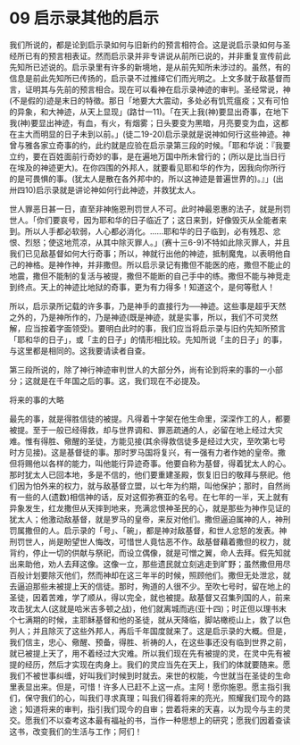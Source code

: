 # 09 启示录其他的启示


我们所说的，都是论到启示录如何与旧新约的预言相符合。这是说启示录如何与圣经所已有的预言相表证。然而启示录并非专讲说从前所已说的，并非重复宣传前此先知所已述说的。启示录里有许多的新境地，是从前先知所未涉过的。虽然，有的信息是前此先知所已传扬的，启示录不过推绎它们而光明之。上文多就于敌基督而言，证明其与先前的预言相合。现在可以看神在启示录神迹的审判。圣经常说，神(不是假的)迹是末日的特徵。那日「地要大大震动，多处必有饥荒瘟疫；又有可怕的异象，和大神迹，从天上显现」(路廿一11)。「在天上我(神)要显出奇事，在地下我(神)要显出神迹，有血，有火，有烟雾；日头要变为黑暗，月亮要变为血，这都在主大而明显的日子未到以前。」(徒二19-20)启示录就是说神如何行这些神迹。神曾与雅各家立奇事的约，此约就是应验在启示录第三段的时候。「耶和华说：『我要立约，要在百姓面前行奇妙的事，是在遍地万国中所未曾行的；(所以是比当日行在埃及的神迹更大)。在你四围的外邦人，就要看见耶和华的作为，因我向你所行的是可畏惧的事。(犹太人是散在各外邦中的，所以这神迹是普遍世界的)。』」(出卅四10)启示录就是讲论神如何行此神迹，并救犹太人。

世人罪恶日甚一日，直至非神施恩刑罚世人不可。此时神最恩惠的法子，就是刑罚世人。「你们要哀号，因为耶和华的日子临近了；这日来到，好像毁灭从全能者来到。所以人手都必软弱，人心都必消化。……耶和华的日子临到，必有残忍、忿恨、烈怒；使这地荒凉，从其中除灭罪人。」(赛十三6-9)不特如此除灭罪人，并且我们已见敌基督如何大行奇事；所以，神就行出他的神迹，抵制魔鬼，以表明他自己的神格。是神作神，并非撒但。所以启示录记有撒但不能医的疮，撒但不能止的地震，撒但不能制的复活与被提，撒但不能断的自己手中的练。撒但不能与神竞走到终点。天上的神迹比地狱的奇事，更为有力得多！知道这个，是何等慰人！

所以，启示录所记载的许多事，乃是神手的直接行为──神迹。这些事是超乎天然之外的，乃是神所作的，乃是神迹(既是神迹，就是实事，所以，我们不可灵然解，应当按着字面领受)。要明白此时的事，我们应当将启示录与旧约先知所预言「耶和华的日子」，或「主的日子」的情形相比较。先知所说「主的日子」的事，与这里都是相同的。这我要请读者自查。

第三段所说的，除了神行神迹审判世人的大部分外，尚有论到将来的事的一小部分；这就是在千年国之后的事。这，我们现在不必提及。

将来的事的大略

最先的事，就是得胜信徒的被提。凡得着十字架在他生命里，深深作工的人，都要被提。至于一般已经得救，却与世界调和、罪恶疏通的人，必留在地上经过大灾难。惟有得胜、儆醒的圣徒，方能见接(其余得救信徒多是经过大灾，至吹第七号时方见接)。这是基督徒的事。那时罗马国将复兴，有一强有力者作她的皇帝。撒但将赐他以各样的能力，叫他能行异迹奇事。他要自称为基督，得着犹太人的心。那时犹太人已回本地，多是不信的，他们要重建圣殿，恢复旧日的敬拜与祭祀。他们因为怕外来的权力，就与敌基督立盟，以七年为约期，叫他保护；那时，自然尚有一些的人(遗数)相信神的话，反对这假弥赛亚的名号。在七年的一半，天上就有异象发生，红龙撒但从天摔到地来，充满忿恨神圣民的心，就是那些为神作见证的犹太人；他激动敌基督，就是罗马的皇帝，来反对他们。撒但逼迫属神的人，神刑罚属撒但的人。启示录的「号」、「碗」，都是神对敌基督，和世人忿怒的发表。神刑罚世人，尚是盼望世人悔改，可惜世人竟怙恶不作。敌基督藉着撒但的权力，就背约，停止一切的供献与祭祀，而设立偶像，就是可憎之翼，命人去拜。假先知就出来助他，劝人去拜这像。这像一立，那些遗民就立刻逃走到旷野；虽然撒但用尽百般计划要除灭他们，然而神却在这三年半的时候，照顾他们。撒但无处泄忿，就去逼迫那些未被提上天的信徒。那时，殉道的人很不少。至吹七号时，留在地上的圣徒，因着苦难，学了顺从，得以完全，就也被提。敌基督又召集列国的人，前来攻击犹太人(这就是哈米吉多顿之战)，他们就离城而逃(亚十四)；时正但以理书末个七满期的时候，主耶稣基督和他的圣徒，就从天降临，脚站橄榄山上，救了以色列人；并且除灭了这些外邦人，再后千年国度就来了。这是启示录的大概。但是，我们信主，忠心、儆醒、预备，得胜、祈祷的人，在这些事还没有临到世界之前，就已被提上天了，用不着经过大灾难。所以我们现在先有被提的灵，在灵中先有被提的经历，然后才实现在肉身上。我们的灵应当先在天上，我们的体就要随来。愿我们不被世事纠缠，好叫我们时候到时就去。来世的权能，今世就当在圣徒的生命里表显出来。但是，可惜！许多人已赶不上这一点。主阿！愿你施恩。愿主指引我们，保守我们的心，叫我们寻求真理；叫我们得着将来的亮光，照耀我们现今的路途；知道将来的审判，指引我们现今的自审；尝着将来的天喜，以为现今与主的灵交。愿我们不以查考这本最有福祉的书，当作一种思想上的研究；愿我们因着查读这书，改变我们的生活与工作；阿们！


